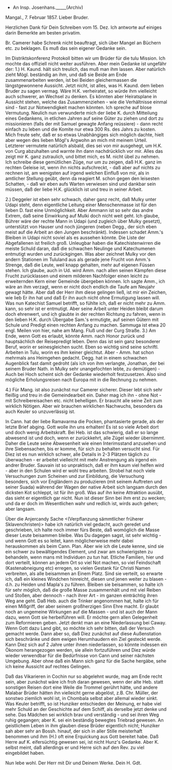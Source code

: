 + An Insp. Josenhans._____(Archiv)

 Mangal., 7. Februar 1857.
Lieber Bruder.

Herzlichen Dank für Dein Schreiben vom 15. Dez. Ich antworte auf einiges darin Bemerkte am besten privatim.

Br. Camerer habe Schrenk nicht beauftragt, sich über Mangel an Büchern etc. zu beklagen. Es muß das sein eigener Gedanke sein.

Im Distriktskonferenz Protokoll bitten wir um Brüder für die tulu Mission. Ich mochte das offiziell nicht weiter ausführen. Aber mein Gedanke ist ungefähr der: 1.) H. Kaund. hält sich treulich, das muß man ihm lassen. Aber natürlich zieht Mögl. beständig an ihm, und daß sie Beide am Ende zusammenarbeiten werden, ist bei Beiden gleichermassen die längstgewonnene Aussicht. Jetzt nicht, ist alles, was H. Kaund. dem lieben Bruder zu sagen vermag. Wäre H.K. verheiratet, so würde ihm vielleicht auch schwerer, an Wechsel zu denken. Es könnten aber Heiratsplane in Aussicht stehen, welche das Zusammenziehen - wie die Verhältnisse einmal sind - fast zur Notwendigkeit machen könnten. Ich spreche auf blose Vermutung. Neulich nun verwunderte mich der liebe K. durch Mitteilung eines Gedankens, in etlichen Jahren auf seine Güter zu ziehen und dort zu missionieren (falls der mit Samuel gewagte Anfang reüssiere) - dann recht einfach zu leben und die Komite nur etwa 300 Rs. des Jahrs zu kosten. Mich freute sehr, daß er so etwas Unabhängiges sich möglich dachte, hielt aber wegen des lieben Mögl's Argwohn an mich mit meinem Urteil. Letzterer vermutete natürlich alsbald, dies sei von mir ausgehegt, um H.K. von Curg abzuhalten und warnte ihn dann nachdrücklich vor mir. Alles das zeigt mir K. ganz zutraulich, und bittet mich, es M. nicht übel zu nehmen. Ich schreibe diese gemütlichen Züge, nur um zu zeigen, daß H.K. ganz im rechten Geleise ist, wenn ihn nichts aufschreckt, - daß aber auf nichts zu rechnen ist, am wenigsten auf irgend welchen Einfluß von mir, als in amtlicher Stellung geübt, denn da reagiert M. schon gegen den leisesten Schatten, - daß wir eben aufs Warten verwiesen sind und dankbar sein müssen, daß der liebe H.K. glücklich ist und treu in seiner Arbeit.

2.) Deggeler ist eben sehr schwach, daher ganz recht, daß Mulky unter Udapi steht, denn eigentliche Leitung einer Menschenmasse ist für den lieben D. fast eine Unmöglichkeit. Aber Ammann ist so sehr das andre Extrem, daß seine Einwirkung auf Mulki doch nicht weit geht. Ich glaube, Bührer wäre der rechte Mann in Udapi (und zugleich über Mulky gesetzt), unterstützt von Hauser und noch jüngeren (neben Degg., der sich eben meist auf die Arbeit an den Jungen beschränkt). Indessen schadet Amm.'s Bleiben in Udapi nicht soviel als es aussehen könnte. Die Liste der Abgefallenen ist freilich groß. Unleugbar haben die Katechistenwirren die meiste Schuld daran, daß die schwachen Neulinge und Katechumenen entmutigt wurden und zurückgingen. Was aber zeichnet Mulky vor den andern Stationen im Tululand aus als gerade jene Frucht von Amm.'s Strenge, daß die Leute, weil knapp gehalten, mehr auf eigenen Füssen stehen. Ich glaube, auch in Ud. wird Amm. nach allen seinen Kämpfen diese Frucht zurücklassen und einem milderen Nachfolger einen leicht zu erweiternden Kern einer Gemeinde übergeben können. Ich sagte Amm., ich wäre an ihm verzagt, wenn er nicht doch endlich die Taufe am Neujahr gewagt hätte. Aber daß der Herr ihm diese gelingen ließ, ist mir ein Zeichen, wie lieb Er ihn hat und daß Er ihn auch nicht ohne Ermutigung lassen will. Was nun Katechist Samuel betrifft, so fühlte ich, daß er nicht mehr zu Amm. kann, so sehr ist er entmutigt. Aber seine Arbeit unter Heiden bleibt darum doch ehrenwert, und ich glaubte in der rechten Richtung zu fahren, wenn in den lieben H.K. durch Übergabe Sam.'s ermutigte, auf seinen Gütern mit Schule und Predigt einen rechten Anfang zu machen. Sammuga ist etwa 20 engl. Meilen von hier, nahe am Mang. Fluß und der Curg Straße. 
3.) Am Ende, wenn Gott es erlaubt, könnte Amm. nach Honor zurück und hauptsächlich der Reisepredigt leben. Denn das ist sein ganz besonderer Beruf, worin er seinesgleichen sucht. Eben so wichtig sind seine schriftl. Arbeiten in Tulu, worin es ihm keiner gleichtut. Aber - Amm. hat schon mehrmals ans Heimgehen gedacht. Degg. hat in einem schwachen Augenblick fast damit gedroht (als ich von ihm verlangte, Jonathan, der bei seinem Bruder Nath. in Mulky sehr unangefochten lebte, zu demütigen) - Auch bei Hoch scheint sich der Gedanke wiederholt festzusetzen. Also sind mögliche Erholungsreisen nach Europa mit in die Rechnung zu nehmen.

4.) Für Mang. ist also zunächst nur Camerer sicherer. Dieser lebt sich sehr fleißig und treu in die Gemeindearbeit ein. Daher mag ich ihn - ohne Not - mit Schreibereisachen etc. nicht behelligen. Er braucht alle seine Zeit zum wirklich Nötigen. Aber wir brauchen wirklichen Nachwuchs, besonders da auch Keuler so unzuverlässig ist.

In Cann. hat der liebe Ramavarma die Pocken, phantasierte gerade, als der letzte Brief abging. Gott wolle ihn uns erhalten! Es ist so viele Arbeit dort und doch wenig Arbeitskraft. Bei Heb. ist das schwierig, daß er so lange abwesend ist und doch, wenn er zurückkehrt, alle Zügel wieder übernimmt. Daher die Leute seine Abwesenheit wie einen Interimsstand anzusehen und ihre Siebensachen, bis er komme, für sich zu behalten versucht sind. Für Diez ist es nun wirklich schwer, alle Details in 2-3 Plätzen täglich zu überwachen - er arbeitet vielleicht mit mehr Anstrengung als irgend ein andrer Bruder. Sauvain ist so unpraktisch, daß er ihm kaum viel helfen wird - aber in den Schulen wird er wohl treu arbeiten. Strobel hat noch viele Versuchungen zum Scheinen und zur Einbildung, die Versuchung besonders, sich vor Engländern zu produzieren (mit seinem Auftreten und seiner Suada) während der Wagen der native Arbeit sich langsam durch den dicksten Kot schleppt, ist für ihn groß. Was auf ihn keine Attraktion ausübt, das sieht er eigentlich gar nicht. Nun ist dieser Sinn bei ihm erst zu wecken; und da er doch im Wesentlichen wahr und redlich ist, wirds auch gehen; aber langsam.

Über die Anjercandy Sache <(Verpflanzung sämmtlicher früherer Sklavenchristen)> habe ich natürlich viel gedacht, auch geredet und geschrieben, ich halte noch immer fürs Beste, daß womöglich die Masse dieser Leute beisammen bleibe. Was Du dagegen sagst, ist sehr wichtig - und wenn Gott es so leitet, kann möglicherweise mehr dabei herauskommen als beim Cann. Plan. Aber wie ich die Leute kenne, sind sie ein schwer zu bewältigendes Element, und zwar am schwierigsten zu behandeln, wenn mans mit Individuen zu tun hat. Etliche Familien, hier und dort verteilt, können an jedem Ort so viel Not machen, so viel Feindschaft (Kastenabneigung etc) erregen, so vielen Gestank für Christi Namen verbreiten, als alle beisammen an Einem Platz. Sind sie verteilt, so erwarte ich, daß ein kleines Windchen hinreicht, diesen und jenen weiter zu blasen - d.h. zu Heiden und Mapla's zu führen. Bleiben sie beisammen, so halte ich für sehr möglich, daß die große Masse zusammenhält und mit viel Reiben und Stoßen, aber dennoch - nach ihrer Art - im ganzen einträchtig ihren Weg ane geht. Daß Heb. auch die Trinker angenommen hat, halte ich für einen Mißgriff, der aber seinem großherzigen Sinn Ehre macht. Er glaubt noch an ungemeine Wirkungen auf die Massen - und ist auch der Mann dazu, wenn Gott sie herbeiführen will. Er möchte gern allen Gelegenheit zum Reformieren geben. Jetzt denkt man an eine Niederlassung bei Caway. Wenn Gott dazu Land gibt, so möchte ich sehr bitten, daß der Versuch gemacht werde. Dann aber so, daß Diez zunächst auf diese Außenstation sich beschränke und dem ewigen Herumhaudern ein Ziel gesteckt werde. Kann Diez sich auf 2 Jahre unter ihnen niederlassen, so könnte indessen ein Ökonom herangezogen werden, sie allein fortzuführen und Diez würde wieder verwendbar für die Bedürfnisse von Cann und seiner nächsten Umgebung. Aber ohne daß ein Mann sich ganz für die Sache hergäbe, sehe ich keine Aussicht auf rechtes Gelingen.

Daß das Vikarieren in Cochin nur so abgelehnt wurde, mag am Ende recht sein, aber zunächst wäre ich froh daran gewesen, wenn der alte Heb. statt sonstigen Reisen dort eine Weile die Trommel gerührt hätte, und andere Malabar Brüder hätten ihn vielleicht gerne abgelöst, z.B. Chr. Müller, der sonstwo ziemlich wohl ist, in Chombala selbst aber allemal wieder sinkt. 
Was Keuler betrifft, so ist Hunziker entschieden der Meinung, er habe viel mehr Schuld an der Geschichte auf dem Schiff, als derselbe jetzt denke und sehe. Das Mädchen sei wirklich brav und verständig - und sei ihren Weg ruhig gegangen; aber K. sei ein beständig bewegtes Triebrad gewesen. An geistlichem Leben in ihm glauben diese Brüder eigentlich nicht; Hunziker sah aber sehr an Bossh. hinauf, der sich in aller Stille meisterhaft benommen und ihm (H.) oft eine Erquickung aus Gott bereitet habe. Daß Herre auf K. eifersüchtig gewesen sei, ist nicht Hunz's Gedanke. Aber K. selbst meint, daß allerdings er und Herre sich auf den Rev. zu viel eingebildet haben.

 Nun lebe wohl. Der Herr mit Dir und Deinem Werke.
 Dein H. Gdt.


